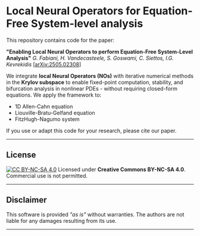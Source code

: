 # Local Neural Operators for Equation-Free System-level analysis

This repository contains code for the paper:

**"Enabling Local Neural Operators to perform Equation-Free System-Level Analysis"**
*G. Fabiani, H. Vandecasteele, S. Goswami, C. Siettos, I.G. Kevrekidis*
\[[arXiv:2505.02308](https://arxiv.org/abs/2505.02308)]

We integrate **local Neural Operators (NOs)** with iterative numerical methods in the **Krylov subspace** to enable fixed-point computation, stability, and bifurcation analysis in nonlinear PDEs - without requiring closed-form equations.
We apply the framework to:

* 1D Allen-Cahn equation
* Liouville-Bratu-Gelfand equation
* FitzHugh-Nagumo system

If you use or adapt this code for your research, please cite our paper.

---

## License

[![CC BY-NC-SA 4.0][cc-by-nc-sa-shield]][cc-by-nc-sa]
Licensed under **Creative Commons BY-NC-SA 4.0**.
Commercial use is not permitted.

---

## Disclaimer

This software is provided *"as is"* without warranties. The authors are not liable for any damages resulting from its use.

---

[cc-by-nc-sa]: http://creativecommons.org/licenses/by-nc-sa/4.0/
[cc-by-nc-sa-shield]: https://img.shields.io/badge/License-CC%20BY--NC--SA%204.0-lightgrey.svg
